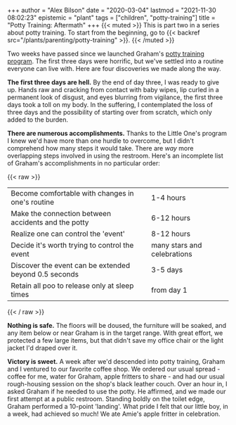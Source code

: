 +++
author = "Alex Bilson"
date = "2020-03-04"
lastmod = "2021-11-30 08:02:23"
epistemic = "plant"
tags = ["children", "potty-training"]
title = "Potty Training: Aftermath"
+++
{{< muted >}}
This is part two in a series about potty training. To start from the beginning, go to {{< backref src="/plants/parenting/potty-training" >}}.
{{< /muted >}}

Two weeks have passed since we launched Graham's [potty training program](https://www.littleones.co/). The first three days were horrific, but we've settled into a routine everyone can live with. Here are four discoveries we made along the way.

**The first three days are hell.** By the end of day three, I was ready to give up. Hands raw and cracking from contact with baby wipes, lip curled in a permanent look of disgust, and eyes blurring from vigilance, the first three days took a toll on my body. In the suffering, I contemplated the loss of three days and the possibility of starting over from scratch, which only added to the burden.

**There are numerous accomplishments.** Thanks to the Little One's program I knew we'd have more than one hurdle to overcome, but I didn't comprehend how many steps it would take. There are _way_ more overlapping steps involved in using the restroom. Here's an incomplete list of Graham's accomplishments in no particular order:

{{< raw >}}
<table>
<tr><td>Become comfortable with changes in one's routine</td><td>1-4 hours</td></tr>
<tr><td>Make the connection between accidents and the potty</td><td>6-12 hours</td></tr>
<tr><td>Realize one can control the 'event'</td><td>8-12 hours</td></tr>
<tr><td>Decide it's worth trying to control the event </td><td>many stars and celebrations</td></tr>
<tr><td>Discover the event can be extended beyond 0.5 seconds </td><td>3-5 days</td></tr>
<tr><td>Retain all poo to release only at sleep times </td><td>from day 1</td></tr>
</table>
{{< / raw >}}

**Nothing is safe.** The floors will be doused, the furniture will be soaked, and any item below or near Graham is in the target range. With great effort, we protected a few large items, but that didn't save my office chair or the light jacket I'd draped over it.

**Victory is sweet.** A week after we'd descended into potty training, Graham and I ventured to our favorite coffee shop. We ordered our usual spread - coffee for me, water for Graham, apple fritters to share - and had our usual rough-housing session on the shop's black leather couch. Over an hour in, I asked Graham if he needed to use the potty.  He affirmed, and we made our first attempt at a public restroom. Standing boldly on the toilet edge, Graham performed a 10-point 'landing'. What pride I felt that our little boy, in a week, had achieved so much! We ate Amie's apple fritter in celebration.
